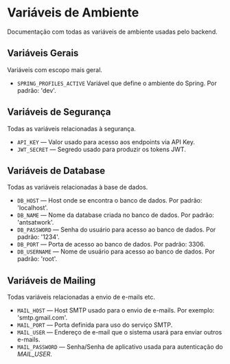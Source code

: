 # Variáveis de Ambiente
Documentação com todas as variáveis de ambiente usadas pelo backend.

## Variáveis Gerais
Variáveis com escopo mais geral.

* `SPRING_PROFILES_ACTIVE` Variável que define o ambiente do Spring. Por padrão: 'dev'.


## Variáveis de Segurança
Todas as variáveis relacionadas à segurança.

* `API_KEY` — Valor usado para acesso aos endpoints via API Key.
* `JWT_SECRET` — Segredo usado para produzir os tokens JWT.


## Variáveis de Database
Todas as variáveis relacionadas à base de dados.

* `DB_HOST` — Host onde se encontra o banco de dados. Por padrão: 'localhost'.
* `DB_NAME` — Nome da database criada no banco de dados. Por padrão: 'antsatwork'.
* `DB_PASSWORD` — Senha do usuário para acesso ao banco de dados. Por padrão: '1234'.
* `DB_PORT` — Porta de acesso ao banco de dados. Por padrão: 3306.
* `DB_USERNAME` — Nome de usuário para acesso ao banco de dados. Por padrão: 'root'.


## Variáveis de Mailing
Todas variáveis relacionadas a envio de e-mails etc.

* `MAIL_HOST` — Host SMTP usado para o envio de e-mails. Por exemplo: 'smtp.gmail.com'.
* `MAIL_PORT` — Porta definida para uso do serviço SMTP.
* `MAIL_USER` — Endereço de e-mail que o sistema usará para enviar outros e-mails.
* `MAIL_PASSWORD` — Senha/Senha de aplicativo usada para autenticação do *MAIL_USER*.
